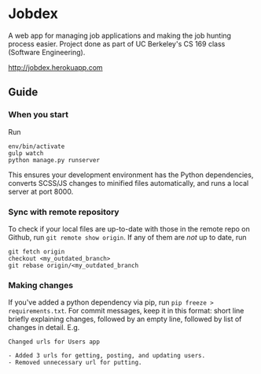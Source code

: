Jobdex
==========

A web app for managing job applications and making the job hunting process easier. Project done as part of UC Berkeley's CS 169 class (Software Engineering).

http://jobdex.herokuapp.com

Guide
----------
### When you start
Run 
```
env/bin/activate
gulp watch
python manage.py runserver
```
This ensures your development environment has the Python dependencies, converts SCSS/JS changes to minified files automatically, and runs a local server at port 8000.

### Sync with remote repository
To check if your local files are up-to-date with those in the remote repo on Github, run `git remote show origin`. If any of them are *not* up to date, run
```
git fetch origin
checkout <my_outdated_branch>
git rebase origin/<my_outdated_branch
```

### Making changes
If you've added a python dependency via pip, run `pip freeze > requirements.txt`. For commit messages, keep it in this format: short line briefly explaining changes, followed by an empty line, followed by list of changes in detail.
E.g.
```
Changed urls for Users app

- Added 3 urls for getting, posting, and updating users.
- Removed unnecessary url for putting.
```

